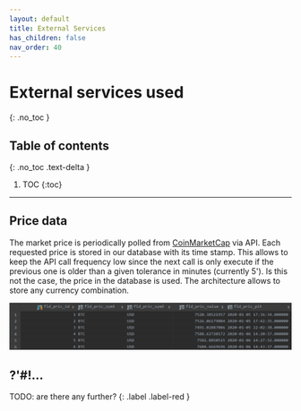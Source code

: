 ```yaml
---
layout: default
title: External Services
has_children: false
nav_order: 40
---
```

# External services used
{: .no_toc }


## Table of contents
{: .no_toc .text-delta }

1. TOC
{:toc}

---

## Price data
The market price is periodically polled from [CoinMarketCap](https://coinmarketcap.com/api/documentation/v1/) via API. Each requested price is stored in our database with its time stamp. This allows to keep the API call frequency low since the next call is only execute if the previous one is older than a given tolerance in minutes (currently 5'). Is this not the case, the price in the database is used. The architecture allows to store any currency combination.

![fuzzy search](resources/external_price.png)


## ?'#!...

TODO: are there any further?
{: .label .label-red }

